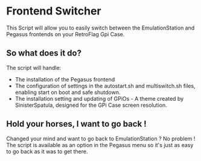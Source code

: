 # Frontend Switcher
  
This Script will allow you to easily switch between the EmulationStation and Pegasus frontends on your RetroFlag Gpi Case.

## So what does it do?  

The script will handle:
- The installation of the Pegasus frontend
- The configuration of settings in the autostart.sh and multiswitch.sh files, enabling start on boot and safe shutdown.
- The installation setting and updating of GPiOs - A theme created by SinisterSpatula, designed for the GPi Case screen resolution.

## Hold your horses, I want to go back !

Changed your mind and want to go back to EmulationStation ? No problem !
The script is available as an option in the Pegasus menu so it's just as easy to go back as it was to get there.
